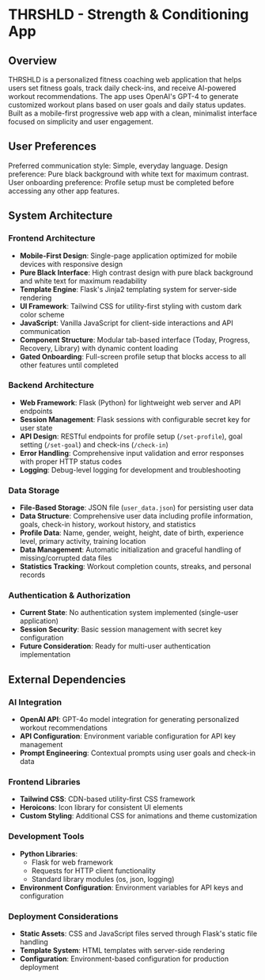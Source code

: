 # THRSHLD - Strength & Conditioning App

## Overview

THRSHLD is a personalized fitness coaching web application that helps users set fitness goals, track daily check-ins, and receive AI-powered workout recommendations. The app uses OpenAI's GPT-4 to generate customized workout plans based on user goals and daily status updates. Built as a mobile-first progressive web app with a clean, minimalist interface focused on simplicity and user engagement.

## User Preferences

Preferred communication style: Simple, everyday language.
Design preference: Pure black background with white text for maximum contrast.
User onboarding preference: Profile setup must be completed before accessing any other app features.

## System Architecture

### Frontend Architecture
- **Mobile-First Design**: Single-page application optimized for mobile devices with responsive design
- **Pure Black Interface**: High contrast design with pure black background and white text for maximum readability
- **Template Engine**: Flask's Jinja2 templating system for server-side rendering
- **UI Framework**: Tailwind CSS for utility-first styling with custom dark color scheme
- **JavaScript**: Vanilla JavaScript for client-side interactions and API communication
- **Component Structure**: Modular tab-based interface (Today, Progress, Recovery, Library) with dynamic content loading
- **Gated Onboarding**: Full-screen profile setup that blocks access to all other features until completed

### Backend Architecture
- **Web Framework**: Flask (Python) for lightweight web server and API endpoints
- **Session Management**: Flask sessions with configurable secret key for user state
- **API Design**: RESTful endpoints for profile setup (`/set-profile`), goal setting (`/set-goal`) and check-ins (`/check-in`)
- **Error Handling**: Comprehensive input validation and error responses with proper HTTP status codes
- **Logging**: Debug-level logging for development and troubleshooting

### Data Storage
- **File-Based Storage**: JSON file (`user_data.json`) for persisting user data
- **Data Structure**: Comprehensive user data including profile information, goals, check-in history, workout history, and statistics
- **Profile Data**: Name, gender, weight, height, date of birth, experience level, primary activity, training location
- **Data Management**: Automatic initialization and graceful handling of missing/corrupted data files
- **Statistics Tracking**: Workout completion counts, streaks, and personal records

### Authentication & Authorization
- **Current State**: No authentication system implemented (single-user application)
- **Session Security**: Basic session management with secret key configuration
- **Future Consideration**: Ready for multi-user authentication implementation

## External Dependencies

### AI Integration
- **OpenAI API**: GPT-4o model integration for generating personalized workout recommendations
- **API Configuration**: Environment variable configuration for API key management
- **Prompt Engineering**: Contextual prompts using user goals and check-in data

### Frontend Libraries
- **Tailwind CSS**: CDN-based utility-first CSS framework
- **Heroicons**: Icon library for consistent UI elements
- **Custom Styling**: Additional CSS for animations and theme customization

### Development Tools
- **Python Libraries**: 
  - Flask for web framework
  - Requests for HTTP client functionality
  - Standard library modules (os, json, logging)
- **Environment Configuration**: Environment variables for API keys and configuration

### Deployment Considerations
- **Static Assets**: CSS and JavaScript files served through Flask's static file handling
- **Template System**: HTML templates with server-side rendering
- **Configuration**: Environment-based configuration for production deployment